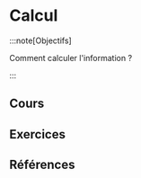 # Calcul

:::note[Objectifs]

Comment calculer l'information ?

:::

## Cours

<Reaveal name="1m-repr-calcul" />

## Exercices

## Références
